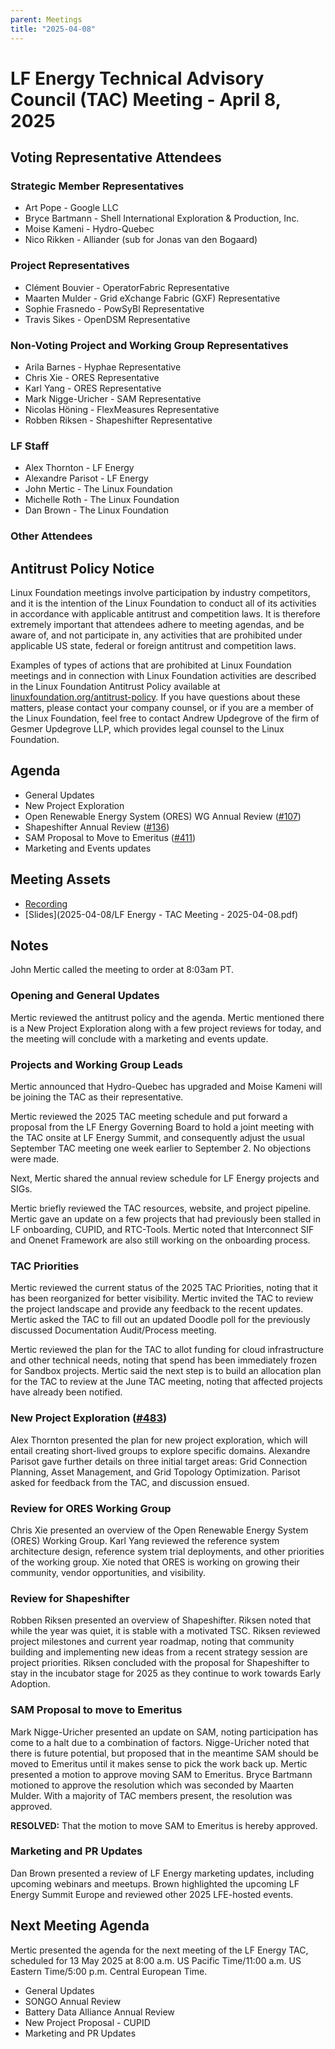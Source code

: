 ```yaml
---
parent: Meetings
title: "2025-04-08"
---
```


# LF Energy Technical Advisory Council (TAC) Meeting \- April 8, 2025

## Voting Representative Attendees

### Strategic Member Representatives

* Art Pope \- Google LLC  
* Bryce Bartmann \- Shell International Exploration & Production, Inc.  
* Moise Kameni \- Hydro-Quebec   
* Nico Rikken \- Alliander (sub for Jonas van den Bogaard)

### Project Representatives

* Clément Bouvier \- OperatorFabric Representative  
* Maarten Mulder \- Grid eXchange Fabric (GXF) Representative  
* Sophie Frasnedo \- PowSyBl Representative   
* Travis Sikes \- OpenDSM Representative

### Non-Voting Project and Working Group Representatives

* Arila Barnes \- Hyphae Representative  
* Chris Xie \- ORES Representative  
* Karl Yang \- ORES Representative  
* Mark Nigge-Uricher \- SAM Representative  
* Nicolas Höning \- FlexMeasures Representative  
* Robben Riksen \- Shapeshifter Representative

### LF Staff

* Alex Thornton \- LF Energy  
* Alexandre Parisot \- LF Energy  
* John Mertic \- The Linux Foundation  
* Michelle Roth \- The Linux Foundation  
* Dan Brown \- The Linux Foundation

### Other Attendees

## Antitrust Policy Notice

Linux Foundation meetings involve participation by industry competitors, and it is the intention of the Linux Foundation to conduct all of its activities in accordance with applicable antitrust and competition laws. It is therefore extremely important that attendees adhere to meeting agendas, and be aware of, and not participate in, any activities that are prohibited under applicable US state, federal or foreign antitrust and competition laws.

Examples of types of actions that are prohibited at Linux Foundation meetings and in connection with Linux Foundation activities are described in the Linux Foundation Antitrust Policy available at [linuxfoundation.org/antitrust-policy](https://www.linuxfoundation.org/antitrust-policy). If you have questions about these matters, please contact your company counsel, or if you are a member of the Linux Foundation, feel free to contact Andrew Updegrove of the firm of Gesmer Updegrove LLP, which provides legal counsel to the Linux Foundation.

## Agenda

- General Updates  
- New Project Exploration  
- Open Renewable Energy System (ORES) WG Annual Review ([\#107](https://github.com/lf-energy/tac/issues/107))  
- Shapeshifter Annual Review ([\#136](https://github.com/lf-energy/tac/issues/136))  
- SAM Proposal to Move to Emeritus ([\#411](https://github.com/lf-energy/tac/issues/411))  
- Marketing and Events updates

## Meeting Assets

- [Recording](https://zoom.us/rec/share/RPd9sgllrEQM2d0hYLE5xeqIyO6s_cLBLSntUAqmIGm7qk1omEIrC4Auo1_cDVOa.QtRNOKI6VHLJR9oS)
- [Slides](2025-04-08/LF Energy - TAC Meeting - 2025-04-08.pdf)

## Notes

John Mertic called the meeting to order at 8:03am PT. 

### Opening and General Updates

Mertic reviewed the antitrust policy and the agenda. Mertic mentioned there is a New Project Exploration along with a few project reviews for today, and the meeting will conclude with a marketing and events update. 

### Projects and Working Group Leads

Mertic announced that Hydro-Quebec has upgraded and Moise Kameni will be joining the TAC as their representative. 

Mertic reviewed the 2025 TAC meeting schedule and put forward a proposal from the LF Energy Governing Board to hold a joint meeting with the TAC onsite at LF Energy Summit, and consequently adjust the usual September TAC meeting one week earlier to September 2\. No objections were made.  

Next, Mertic shared the annual review schedule for LF Energy projects and SIGs. 

Mertic briefly reviewed the TAC resources, website, and project pipeline. Mertic gave an update on a few projects that had previously been stalled in LF onboarding, CUPID, and RTC-Tools. Mertic noted that Interconnect SIF and Onenet Framework are also still working on the onboarding process. 

### TAC Priorities 

Mertic reviewed the current status of the 2025 TAC Priorities, noting that it has been reorganized for better visibility. Mertic invited the TAC to review the project landscape and provide any feedback to the recent updates. Mertic asked the TAC to fill out an updated Doodle poll for the previously discussed Documentation Audit/Process meeting. 

Mertic reviewed the plan for the TAC to allot funding for cloud infrastructure and other technical needs, noting that spend has been immediately frozen for Sandbox projects. Mertic said the next step is to build an allocation plan for the TAC to review at the June TAC meeting, noting that affected projects have already been notified. 

### New Project Exploration ([\#483](https://github.com/lf-energy/tac/issues/483))

Alex Thornton presented the plan for new project exploration, which will entail creating short-lived groups to explore specific domains. Alexandre Parisot gave further details on three initial target areas: Grid Connection Planning, Asset Management, and Grid Topology Optimization. Parisot asked for feedback from the TAC, and discussion ensued. 

### Review for ORES Working Group

Chris Xie presented an overview of the Open Renewable Energy System (ORES) Working Group. Karl Yang reviewed the reference system architecture design, reference system trial deployments, and other priorities of the working group. Xie noted that ORES is working on growing their community, vendor opportunities, and visibility. 

### Review for Shapeshifter 

Robben Riksen presented an overview of Shapeshifter. Riksen noted that while the year was quiet, it is stable with a motivated TSC. Riksen reviewed project milestones and current year roadmap, noting that community building and implementing new ideas from a recent strategy session are project priorities. Riksen concluded with the proposal for Shapeshifter to stay in the incubator stage for 2025 as they continue to work towards Early Adoption.  

### SAM Proposal to move to Emeritus

Mark Nigge-Uricher presented an update on SAM, noting participation has come to a halt due to a combination of factors. Nigge-Uricher noted that there is future potential, but proposed that in the meantime SAM should be moved to Emeritus until it makes sense to pick the work back up. Mertic presented a motion to approve moving SAM to Emeritus. Bryce Bartmann motioned to approve the resolution which was seconded by Maarten Mulder. With a majority of TAC members present, the resolution was approved. 

**RESOLVED:** That the motion to move SAM to Emeritus is hereby approved. 

### Marketing and PR Updates

Dan Brown presented a review of LF Energy marketing updates, including upcoming webinars and meetups. Brown highlighted the upcoming LF Energy Summit Europe and reviewed other 2025 LFE-hosted events. 

## Next Meeting Agenda

Mertic presented the agenda for the next meeting of the LF Energy TAC, scheduled for 13 May 2025 at 8:00 a.m. US Pacific Time/11:00 a.m. US Eastern Time/5:00 p.m. Central European Time.

* General Updates  
* SONGO Annual Review  
* Battery Data Alliance Annual Review  
* New Project Proposal \- CUPID  
* Marketing and PR Updates

   
